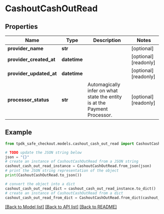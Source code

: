 # CashoutCashOutRead



## Properties

Name | Type | Description | Notes
------------ | ------------- | ------------- | -------------
**provider_name** | **str** |  | [optional] 
**provider_created_at** | **datetime** |  | [optional] [readonly] 
**provider_updated_at** | **datetime** |  | [optional] [readonly] 
**processor_status** | **str** | Automagically infer on what state the entity is at the Payment Processor. | [optional] [readonly] 

## Example

```python
from tpdk_safe_checkout.models.cashout_cash_out_read import CashoutCashOutRead

# TODO update the JSON string below
json = "{}"
# create an instance of CashoutCashOutRead from a JSON string
cashout_cash_out_read_instance = CashoutCashOutRead.from_json(json)
# print the JSON string representation of the object
print(CashoutCashOutRead.to_json())

# convert the object into a dict
cashout_cash_out_read_dict = cashout_cash_out_read_instance.to_dict()
# create an instance of CashoutCashOutRead from a dict
cashout_cash_out_read_from_dict = CashoutCashOutRead.from_dict(cashout_cash_out_read_dict)
```
[[Back to Model list]](../README.md#documentation-for-models) [[Back to API list]](../README.md#documentation-for-api-endpoints) [[Back to README]](../README.md)


